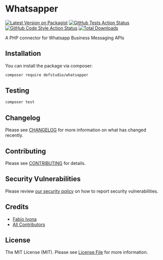 # Whatsapper

[![Latest Version on Packagist](https://img.shields.io/packagist/v/defstudio/whatsapper.svg?style=flat-square)](https://packagist.org/packages/defstudio/whatsapper)
[![GitHub Tests Action Status](https://img.shields.io/github/actions/workflow/status/defstudio/whatsapper/run-tests.yml?branch=main&label=tests&style=flat-square)](https://github.com/defstudio/whatsapper/actions?query=workflow%3Arun-tests+branch%3Amain)
[![GitHub Code Style Action Status](https://img.shields.io/github/actions/workflow/status/defstudio/whatsapper/fix-php-code-styling.yml?branch=main&label=code%20style&style=flat-square)](https://github.com/defstudio/whatsapper/actions?query=workflow%3A"Fix+PHP+code+styling"+branch%3Amain)
[![Total Downloads](https://img.shields.io/packagist/dt/defstudio/whatsapper.svg?style=flat-square)](https://packagist.org/packages/defstudio/whatsapper)


A PHP connector for Whatsapp Business Messaging APIs

## Installation

You can install the package via composer:

```bash
composer require defstudio/whatsapper
```


## Testing

```bash
composer test
```

## Changelog

Please see [CHANGELOG](CHANGELOG.md) for more information on what has changed recently.

## Contributing

Please see [CONTRIBUTING](.github/CONTRIBUTING.md) for details.

## Security Vulnerabilities

Please review [our security policy](../../security/policy) on how to report security vulnerabilities.

## Credits

- [Fabio Ivona](https://github.com/fabio-ivona)
- [All Contributors](../../contributors)

## License

The MIT License (MIT). Please see [License File](LICENSE.md) for more information.

